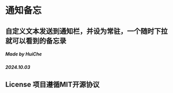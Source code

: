 # **通知备忘**
## 自定义文本发送到通知栏，并设为常驻，一个随时下拉就可以看到的备忘录

##### Made by HuiChe
##### 2024.10.03

## License 项目遵循MIT开源协议
